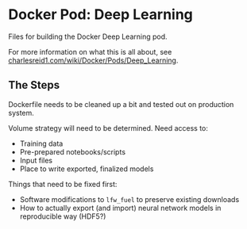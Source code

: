 # Docker Pod: Deep Learning

Files for building the Docker Deep Learning pod.

For more information on what this is all about, see 
[charlesreid1.com/wiki/Docker/Pods/Deep_Learning](https://charlesreid1.com/wiki/Docker/Pods/Deep_Learning).

## The Steps

Dockerfile needs to be cleaned up a bit 
and tested out on production system.

Volume strategy will need to be determined. Need access to:
* Training data
* Pre-prepared notebooks/scripts
* Input files
* Place to write exported, finalized models 

Things that need to be fixed first:
* Software modifications to `lfw_fuel` to preserve existing downloads
* How to actually export (and import) neural network models in reproducible way (HDF5?)


